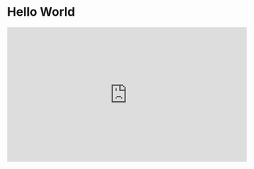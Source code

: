 # Hello World

<iframe width="560" height="315" src="https://www.youtube.com/embed/PdpcF7LnL6g?si=orpwMnn3NLTRSXEq" title="YouTube video player" frameborder="0" allow="accelerometer; autoplay; clipboard-write; encrypted-media; gyroscope; picture-in-picture; web-share" allowfullscreen></iframe>
